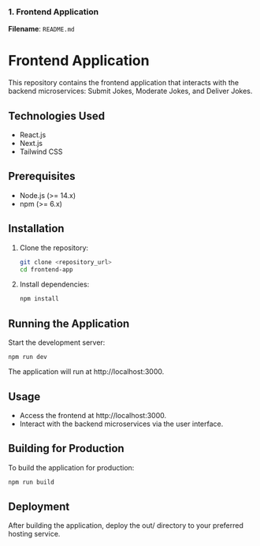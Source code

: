 ### 1. Frontend Application

**Filename**: `README.md`

# Frontend Application

This repository contains the frontend application that interacts with the backend microservices: Submit Jokes, Moderate Jokes, and Deliver Jokes.

## Technologies Used

- React.js
- Next.js
- Tailwind CSS

## Prerequisites

- Node.js (>= 14.x)
- npm (>= 6.x)

## Installation

1. Clone the repository:

   ```bash
   git clone <repository_url>
   cd frontend-app
   ```
2. Install dependencies:

   ```bash
   npm install
   ```

## Running the Application
Start the development server:

   ```
   npm run dev
   ```
The application will run at http://localhost:3000.

## Usage
- Access the frontend at http://localhost:3000.
- Interact with the backend microservices via the user interface.

## Building for Production
To build the application for production:

   ```bash
   npm run build
   ```

## Deployment
After building the application, deploy the out/ directory to your preferred hosting service.

